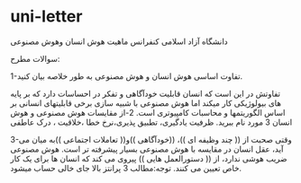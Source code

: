 # uni-letter
دانشگاه آزاد اسلامی
کنفرانس ماهیت هوش انسان وهوش مصنوعی

سوالات مطرح:

1-تفاوت اساسی هوش انسان و هوش مصنوعی به طور خلاصه بیان کنید.

تفاوتش در این است که انسان قابلیت خودآگاهی و تفکر در احساسات  دارد که بر پایه های بیولوژیکی کار میکند اما هوش مصنوعی  با شبیه سازی برخی قابلیتهای انسانی بر اساس
الگوریتمها و محاسبات کامپیوتری است.
2-از مقایسات هوش مصنوعی و هوش انسان 3 مورد نام ببرید.
ظرفیت یادگیری، تطبیق پذیری،نرخ خطا ،خلاقیت ، درک عاطفی

3-وقتی صحبت از (( چند وظیفه ای ))، ((خودآگاهی ))و(( تعاملات اجتماعی ))به میان می آید،
عقل انسان در مقایسه با هوش مصنوعی بسیار پیشرفته تر است. هوش مصنوعی
ضریب هوشی ندارد، از (( دستورالعمل هایی )) پیروی می کند که انسان ها برای یک
کار خاص تعیین می کنند.
توجه:مطالب 3 پرانتز بالا جای خالی حساب میشود.
